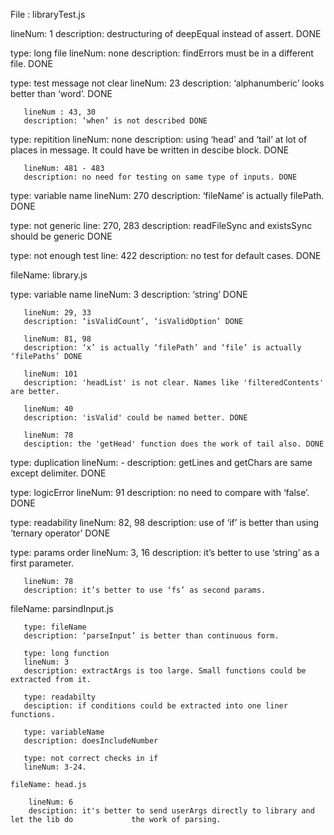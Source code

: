File : libraryTest.js

   lineNum: 1
   description: destructuring of deepEqual instead of assert. DONE

   type: long file
       lineNum: none
       description: findErrors must be in a different file. DONE

   type: test message not clear
       lineNum: 23
       description: ‘alphanumberic’ looks better than ‘word’. DONE

       lineNum : 43, 30
       description: ‘when’ is not described DONE

   type: repitition
       lineNum: none
       description: using ‘head’ and ‘tail’ at lot of places in message. It could have be written in descibe block. DONE

       lineNum: 481 - 483
       description: no need for testing on same type of inputs. DONE

   type: variable name
       lineNum: 270
       description: ‘fileName’ is actually filePath. DONE 

   type: not generic
       line: 270, 283
       description: readFileSync and existsSync should be generic DONE

   type: not enough test
       line: 422
       description: no test for default cases. DONE

fileName: library.js

   type: variable name
       lineNum: 3
       description: ‘string’ DONE

       lineNum: 29, 33
       description: ‘isValidCount’, ‘isValidOption’ DONE

       lineNum: 81, 98
       description: ‘x’ is actually ‘filePath’ and ‘file’ is actually ‘filePaths’ DONE

       lineNum: 101
       description: 'headList' is not clear. Names like 'filteredContents' are better.

       lineNum: 40
       description: 'isValid' could be named better. DONE

       lineNum: 78
       desciption: the 'getHead' function does the work of tail also. DONE

   type: duplication
       lineNum: -
       description: getLines and getChars are same except delimiter. DONE

   type: logicError
       lineNum: 91
       description: no need to compare with ‘false’. DONE

   type: readability 
       lineNum: 82, 98
       description: use of ‘if’ is better than using ‘ternary operator’ DONE

   type: params order
       lineNum: 3, 16
       description: it’s better to use ‘string’ as a first parameter. 

       lineNum: 78
       description: it’s better to use ‘fs’ as second params.

   fileName: parsindInput.js

       type: fileName
       description: ‘parseInput’ is better than continuous form.

       type: long function
       lineNum: 3
       description: extractArgs is too large. Small functions could be extracted from it.

       type: readabilty
       desciption: if conditions could be extracted into one liner functions.

       type: variableName
       description: doesIncludeNumber

       type: not correct checks in if
       lineNum: 3-24.

    fileName: head.js

        lineNum: 6
        desciption: it's better to send userArgs directly to library and let the lib do             the work of parsing.
